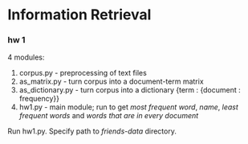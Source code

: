 # Information Retrieval

### hw 1

4 modules: 
1. corpus.py - preprocessing of text files
2. as_matrix.py - turn corpus into a document-term matrix
3. as_dictionary.py - turn corpus into a dictionary {term : {document : frequency}}
4. hw1.py - main module; run to get *most frequent word*, *name*, *least frequent words* and *words that are in every document*

Run hw1.py. Specify path to *friends-data* directory. 
